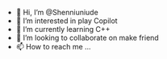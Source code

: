 - 👋 Hi, I’m @Shenniuniude
- 👀 I’m interested in play Copilot
- 🌱 I’m currently learning C++
- 💞️ I’m looking to collaborate on make friend
- 📫 How to reach me ...

<!---
Shenniuniude/Shenniuniude is a ✨ special ✨ repository because its `README.md` (this file) appears on your GitHub profile.
You can click the Preview link to take a look at your changes.
--->
